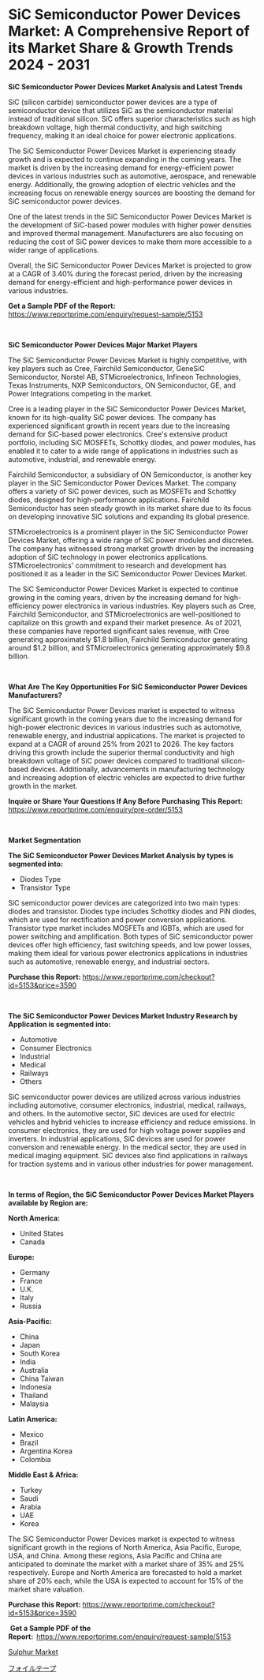 <p><h1>SiC Semiconductor Power Devices Market: A Comprehensive Report of its Market Share & Growth Trends 2024 - 2031</h1></p><p><strong>SiC Semiconductor Power Devices Market Analysis and Latest Trends</strong></p>
<p><p>SiC (silicon carbide) semiconductor power devices are a type of semiconductor device that utilizes SiC as the semiconductor material instead of traditional silicon. SiC offers superior characteristics such as high breakdown voltage, high thermal conductivity, and high switching frequency, making it an ideal choice for power electronic applications.</p><p>The SiC Semiconductor Power Devices Market is experiencing steady growth and is expected to continue expanding in the coming years. The market is driven by the increasing demand for energy-efficient power devices in various industries such as automotive, aerospace, and renewable energy. Additionally, the growing adoption of electric vehicles and the increasing focus on renewable energy sources are boosting the demand for SiC semiconductor power devices.</p><p>One of the latest trends in the SiC Semiconductor Power Devices Market is the development of SiC-based power modules with higher power densities and improved thermal management. Manufacturers are also focusing on reducing the cost of SiC power devices to make them more accessible to a wider range of applications.</p><p>Overall, the SiC Semiconductor Power Devices Market is projected to grow at a CAGR of 3.40% during the forecast period, driven by the increasing demand for energy-efficient and high-performance power devices in various industries.</p></p>
<p><strong>Get a Sample PDF of the Report:&nbsp;</strong> <a href="https://www.reportprime.com/enquiry/request-sample/5153">https://www.reportprime.com/enquiry/request-sample/5153</a></p>
<p>&nbsp;</p>
<p><strong>SiC Semiconductor Power Devices Major Market Players</strong></p>
<p><p>The SiC Semiconductor Power Devices Market is highly competitive, with key players such as Cree, Fairchild Semiconductor, GeneSiC Semiconductor, Norstel AB, STMicroelectronics, Infineon Technologies, Texas Instruments, NXP Semiconductors, ON Semiconductor, GE, and Power Integrations competing in the market.</p><p>Cree is a leading player in the SiC Semiconductor Power Devices Market, known for its high-quality SiC power devices. The company has experienced significant growth in recent years due to the increasing demand for SiC-based power electronics. Cree's extensive product portfolio, including SiC MOSFETs, Schottky diodes, and power modules, has enabled it to cater to a wide range of applications in industries such as automotive, industrial, and renewable energy.</p><p>Fairchild Semiconductor, a subsidiary of ON Semiconductor, is another key player in the SiC Semiconductor Power Devices Market. The company offers a variety of SiC power devices, such as MOSFETs and Schottky diodes, designed for high-performance applications. Fairchild Semiconductor has seen steady growth in its market share due to its focus on developing innovative SiC solutions and expanding its global presence.</p><p>STMicroelectronics is a prominent player in the SiC Semiconductor Power Devices Market, offering a wide range of SiC power modules and discretes. The company has witnessed strong market growth driven by the increasing adoption of SiC technology in power electronics applications. STMicroelectronics' commitment to research and development has positioned it as a leader in the SiC Semiconductor Power Devices Market.</p><p>The SiC Semiconductor Power Devices Market is expected to continue growing in the coming years, driven by the increasing demand for high-efficiency power electronics in various industries. Key players such as Cree, Fairchild Semiconductor, and STMicroelectronics are well-positioned to capitalize on this growth and expand their market presence. As of 2021, these companies have reported significant sales revenue, with Cree generating approximately $1.8 billion, Fairchild Semiconductor generating around $1.2 billion, and STMicroelectronics generating approximately $9.8 billion.</p></p>
<p>&nbsp;</p>
<p><strong>What Are The Key Opportunities For SiC Semiconductor Power Devices Manufacturers?</strong></p>
<p><p>The SiC Semiconductor Power Devices market is expected to witness significant growth in the coming years due to the increasing demand for high-power electronic devices in various industries such as automotive, renewable energy, and industrial applications. The market is projected to expand at a CAGR of around 25% from 2021 to 2026. The key factors driving this growth include the superior thermal conductivity and high breakdown voltage of SiC power devices compared to traditional silicon-based devices. Additionally, advancements in manufacturing technology and increasing adoption of electric vehicles are expected to drive further growth in the market.</p></p>
<p><strong>Inquire or Share Your Questions If Any Before Purchasing This Report:</strong> <a href="https://www.reportprime.com/enquiry/pre-order/5153">https://www.reportprime.com/enquiry/pre-order/5153</a></p>
<p>&nbsp;</p>
<p><strong>Market Segmentation</strong></p>
<p><strong>The SiC Semiconductor Power Devices Market Analysis by types is segmented into:</strong></p>
<p><ul><li>Diodes Type</li><li>Transistor Type</li></ul></p>
<p><p>SiC semiconductor power devices are categorized into two main types: diodes and transistor. Diodes type includes Schottky diodes and PiN diodes, which are used for rectification and power conversion applications. Transistor type market includes MOSFETs and IGBTs, which are used for power switching and amplification. Both types of SiC semiconductor power devices offer high efficiency, fast switching speeds, and low power losses, making them ideal for various power electronics applications in industries such as automotive, renewable energy, and industrial sectors.</p></p>
<p><strong>Purchase this Report:&nbsp;</strong><a href="https://www.reportprime.com/checkout?id=5153&price=3590">https://www.reportprime.com/checkout?id=5153&price=3590</a></p>
<p>&nbsp;</p>
<p><strong>The SiC Semiconductor Power Devices Market Industry Research by Application is segmented into:</strong></p>
<p><ul><li>Automotive</li><li>Consumer Electronics</li><li>Industrial</li><li>Medical</li><li>Railways</li><li>Others</li></ul></p>
<p><p>SiC semiconductor power devices are utilized across various industries including automotive, consumer electronics, industrial, medical, railways, and others. In the automotive sector, SiC devices are used for electric vehicles and hybrid vehicles to increase efficiency and reduce emissions. In consumer electronics, they are used for high voltage power supplies and inverters. In industrial applications, SiC devices are used for power conversion and renewable energy. In the medical sector, they are used in medical imaging equipment. SiC devices also find applications in railways for traction systems and in various other industries for power management.</p></p>
<p>&nbsp;</p>
<p><strong>In terms of Region, the SiC Semiconductor Power Devices Market Players available by Region are:</strong></p>
<p>
    <p> <strong> North America: </strong>
        <ul>
            <li>United States</li>
            <li>Canada</li>
        </ul>
        </p> 
    <p> <strong> Europe: </strong>
        <ul>
            <li>Germany</li>
            <li>France</li>
            <li>U.K.</li>
            <li>Italy</li>
            <li>Russia</li>
        </ul>
        </p> 
    <p> <strong> Asia-Pacific: </strong>
        <ul>
            <li>China</li>
            <li>Japan</li>
            <li>South Korea</li>
            <li>India</li>
            <li>Australia</li>
            <li>China Taiwan</li>
            <li>Indonesia</li>
            <li>Thailand</li>
            <li>Malaysia</li>
        </ul>
        </p> 
    <p> <strong> Latin America: </strong>
        <ul>
            <li>Mexico</li>
            <li>Brazil</li>
            <li>Argentina Korea</li>
            <li>Colombia</li>
        </ul>
        </p> 
    <p> <strong> Middle East & Africa: </strong>
        <ul>
            <li>Turkey</li>
            <li>Saudi</li>
            <li>Arabia</li>
            <li>UAE</li>
            <li>Korea</li>
        </ul>
    </p>
    </p>
<p><p>The SiC Semiconductor Power Devices market is expected to witness significant growth in the regions of North America, Asia Pacific, Europe, USA, and China. Among these regions, Asia Pacific and China are anticipated to dominate the market with a market share of 35% and 25% respectively. Europe and North America are forecasted to hold a market share of 20% each, while the USA is expected to account for 15% of the market share valuation.</p></p>
<p><strong>Purchase this Report: </strong><a href="https://www.reportprime.com/checkout?id=5153&price=3590">https://www.reportprime.com/checkout?id=5153&price=3590</a></p>
<p>&nbsp;<strong>Get a Sample PDF of the Report:&nbsp;&nbsp;</strong><a href="https://www.reportprime.com/enquiry/request-sample/5153">https://www.reportprime.com/enquiry/request-sample/5153</a></p>
<p><strong></strong></p>
<p><p><a href="https://shimmer-gardenia-37a.notion.site/Sulphur-Market-Research-Report-Unlocks-Analysis-on-the-Market-Financial-Status-Market-Size-and-Mar-805eb301ecfb4de9bfbc16437dc69c84">Sulphur Market</a></p><p><a href="https://medium.com/@sashabeier2023/foil-tapes%E5%B8%82%E5%A0%B4%E3%81%A7%E3%81%AF-%E5%B8%82%E5%A0%B4%E3%82%B7%E3%82%A7%E3%82%A2-%E5%B8%82%E5%A0%B4%E5%82%BE%E5%90%91-%E5%B8%82%E5%A0%B4%E6%88%90%E9%95%B7%E3%81%AB%E9%96%A2%E3%81%99%E3%82%8B%E6%83%85%E5%A0%B1%E3%81%8C%E6%8F%90%E4%BE%9B%E3%81%95%E3%82%8C%E3%81%BE%E3%81%99-5558fe864266">フォイルテープ</a></p></p>
